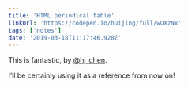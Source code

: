 ```yaml
---
title: 'HTML periodical table'
linkUrl: 'https://codepen.io/huijing/full/wOXzNx'
tags: ['notes'] 
date: '2019-03-18T11:17:46.928Z'
---
```

This is fantastic, by [@hj_chen](//twitter.com/hj_chen).

I’ll be certainly using it as a reference from now on! 